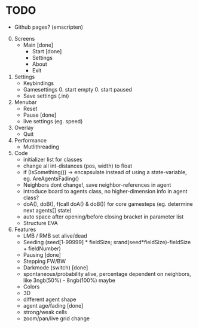 # TODO
- Github pages? (emscripten)
0. Screens
    - Main [done]
      - Start [done]
      - Settings
      - About
      - Exit
0. Settings
    - Keybindings
    - Gamesettings
        0. start empty
        0. start paused
    - Save settings (.ini)
0. Menubar
    - Reset
    - Pause [done]
    - live settings (eg. speed)
0. Overlay
    - Quit
0. Performance
    - Mutlithreading
0. Code
    - initializer list for classes
    - change all int-distances (pos, width) to float
    - if (IsSomething()) -> encapsulate instead of using a state-variable, eg. AreAgentsFading()
    - Neighbors dont change!, save neighbor-references in agent
    - introduce board to agents class, no higher-dimension info in agent class?
    - doA(), doB(), f(call doA() & doB()) for core gamesteps (eg. determine next agents[] state)
    - auto space after opening/before closing bracket in parameter list
    - Structure EVA 
0. Features
    - LMB / RMB set alive/dead
    - Seeding (seed[1-99999] * fieldSize; srand(seed*fieldSize)-fieldSize + fieldNumber)
    - Pausing [done]
    - Stepping FW/BW
    - Darkmode (switch) [done]
    - spontaneous/probability alive, percentage dependent on neighbors, like 3ngb(50%) - 8ngb(100%) maybe
    - Colors
    - 3D
    - different agent shape
    - agent age/fading [done]
    - strong/weak cells
    - zoom/pan/live grid change
